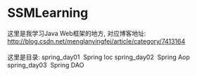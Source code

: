 # SSMLearning
这里是我学习Java Web框架的地方, 对应博客地址:<br>
http://blog.csdn.net/menglanyingfei/article/category/7413164
<br><br>
这里是目录:
spring_day01  Spring Ioc
spring_day02  Spring Aop
spring_day03  Spring DAO


